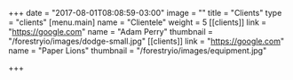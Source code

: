 +++
date = "2017-08-01T08:08:59-03:00"
image = ""
title = "Clients"
type = "clients"
[menu.main]
name = "Clientele"
weight = 5
[[clients]]
link = "https://google.com"
name = "Adam Perry"
thumbnail = "/forestryio/images/dodge-small.jpg"
[[clients]]
link = "https://google.com"
name = "Paper Lions"
thumbnail = "/forestryio/images/equipment.jpg"

+++


